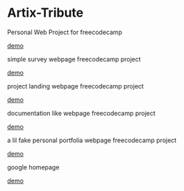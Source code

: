 # Artix-Tribute
Personal Web Project for freecodecamp

<a href = "https://siduck765.github.io/artix-tribute-/">demo </a>

simple survey webpage freecodecamp project

<a href = "https://codepen.io/siduck765/full/mdPMzNj"> demo </a>


project landing webpage freecodecamp project

<a href ="https://codepen.io/siduck765/full/xxVXNKN"> demo </a>

documentation like webpage freecodecamp project

<a href ="https://codepen.io/siduck765/full/poydjgM"> demo </a>

a lil fake personal portfolia webpage freecodecamp project

<a href ="https://codepen.io/siduck765/full/ExKoaWo"> demo </a>

google homepage 

<a href ="https://codepen.io/siduck765/full/NWNyrpz" > demo </a>
